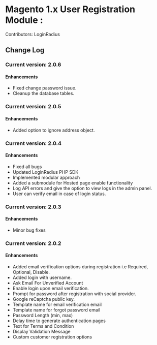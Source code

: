 # Magento 1.x User Registration Module : 

Contributors: LoginRadius

## Change Log

### Current version: 2.0.6

#### Enhancements
* Fixed change password issue.
* Cleanup the database tables.


### Current version: 2.0.5

#### Enhancements
* Added option to ignore address object.


### Current version: 2.0.4

#### Enhancements
* Fixed all bugs
* Updated LoginRadius PHP SDK
* Implemented modular approach
* Added a submodule for Hosted page enable functionality
* Log API errors and give the option to view logs in the admin panel.
* User can verify email in case of login status.


### Current version: 2.0.3

#### Enhancements
* Minor bug fixes


### Current version: 2.0.2

#### Enhancements
* Added email verification options during registration i.e Required, Optional, Disable.
* Added login with username.
* Ask Email For Unverified Account
* Enable login upon email verification.
* Prompt for password after registration with social provider.
* Google reCaptcha public key.
* Template name for email verification email
* Template name for forgot password email
* Password Length (min, max)
* Delay time to generate authentication pages
* Text for Terms and Condition
* Display Validation Message
* Custom customer registration options